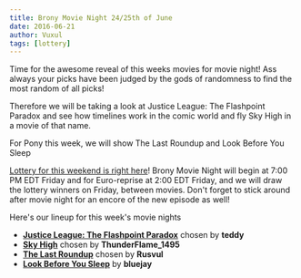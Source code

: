 ```yaml
---
title: Brony Movie Night 24/25th of June
date: 2016-06-21
author: Vuxul
tags: [lottery]
---
```


Time for the awesome reveal of this weeks movies for movie night! Ass always your picks have been judged by the gods of randomness to find the most random of all picks!

Therefore we will be taking a look at Justice League: The Flashpoint Paradox and see how timelines work in the comic world and fly Sky High in a movie of that name.

For Pony this week, we will show The Last Roundup and Look Before You Sleep

[Lottery for this weekend is right here][lotto]! Brony Movie Night will begin at 7:00 PM EDT Friday and for Euro-reprise at 2:00 EDT Friday, and we will draw the lottery winners on Friday, between movies. Don't forget to stick around after movie night for an encore of the new episode as well!

Here's our lineup for this week's movie nights

 - **[Justice League: The Flashpoint Paradox][m1]** chosen by **teddy**
 - **[Sky High][m2]** chosen by **ThunderFlame_1495**
 - **[The Last Roundup][p1]** chosen by **Rusvul**
 - **[Look Before You Sleep][p2]** by **bluejay**

[m1]: http://www.imdb.com/title/tt2820466/
[m2]: http://www.imdb.com/title/tt0405325/
[p1]: http://www.imdb.com/title/tt2143427
[p2]: http://www.imdb.com/title/tt1832716/
[lotto]: https://bronystate.typeform.com/to/a4kyAd
